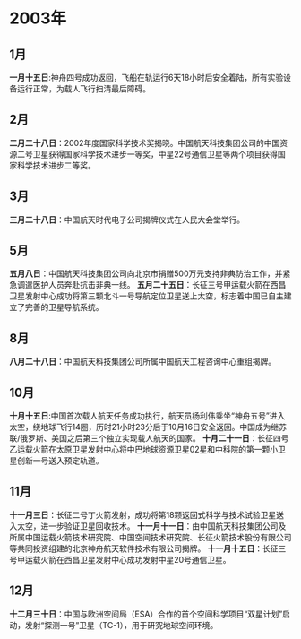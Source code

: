 # 2003年
## 1月
**一月十五日**:神舟四号成功返回，飞船在轨运行6天18小时后安全着陆，所有实验设备运行正常，为载人飞行扫清最后障碍。
## 2月
**二月二十八日**：2002年度国家科学技术奖揭晓。中国航天科技集团公司的中国资源二号卫星获得国家科学技术进步一等奖，中星22号通信卫星等两个项目获得国家科学技术进步二等奖。
## 3月
**三月二十八日**：中国航天时代电子公司揭牌仪式在人民大会堂举行。
## 5月
**五月八日**：中国航天科技集团公司向北京市捐赠500万元支持非典防治工作，并紧急调遣医护人员奔赴抗击非典一线。
**五月二十五日**：长征三号甲运载火箭在西昌卫星发射中心成功将第三颗北斗一号导航定位卫星送上太空，标志着中国已自主建立了完善的卫星导航系统。
## 8月
**八月二十八日**：中国航天科技集团公司所属中国航天工程咨询中心重组揭牌。
## 10月
**十月十五日**:中国首次载人航天任务成功执行，航天员杨利伟乘坐“神舟五号”进入太空，绕地球飞行14圈，历时21小时23分后于10月16日安全返回。中国成为继苏联/俄罗斯、美国之后第三个独立实现载人航天的国家。
**十月二十一日**：长征四号乙运载火箭在太原卫星发射中心将中巴地球资源卫星02星和中科院的第一颗小卫星创新一号送入预定轨道。
## 11月
**十一月三日**：长征二号丁火箭发射，成功将第18颗返回式科学与技术试验卫星送入太空，进一步验证卫星回收技术。
**十一月十一日**：由中国航天科技集团公司及所属中国运载火箭技术研究院、中国空间技术研究院、长征火箭技术股份有限公司等共同投资组建的北京神舟航天软件技术有限公司揭牌。
**十一月十五日**：长征三号甲运载火箭在西昌卫星发射中心成功发射中星20号通信卫星。
## 12月
**十二月三十日**：中国与欧洲空间局（ESA）合作的首个空间科学项目“双星计划”启动，发射“探测一号”卫星（TC-1），用于研究地球空间环境。
